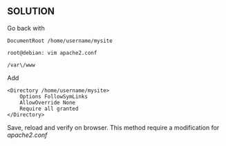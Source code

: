 **SOLUTION**
-
Go back with
```
DocumentRoot /home/username/mysite
```
```
root@debian: vim apache2.conf
```
```
/var\/www
```
Add
```
<Directory /home/username/mysite>
    Options FollowSymLinks
    AllowOverride None
    Require all granted
</Directory>
```
Save, reload and verify on browser.
This method require a modification for *apache2.conf*
